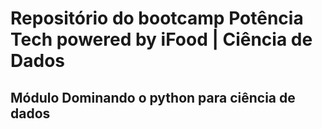 # Repositório do bootcamp Potência Tech powered by iFood | Ciência de Dados

## Módulo Dominando o python para ciência de dados
